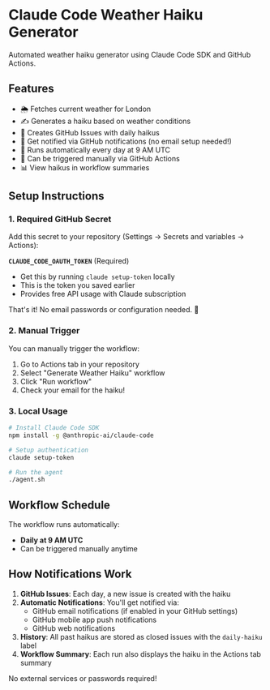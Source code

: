 # Claude Code Weather Haiku Generator

Automated weather haiku generator using Claude Code SDK and GitHub Actions.

## Features

- 🌦️ Fetches current weather for London
- ✍️ Generates a haiku based on weather conditions
- 📝 Creates GitHub Issues with daily haikus
- 🔔 Get notified via GitHub notifications (no email setup needed!)
- 🔄 Runs automatically every day at 9 AM UTC
- 🎯 Can be triggered manually via GitHub Actions
- 📊 View haikus in workflow summaries

## Setup Instructions

### 1. Required GitHub Secret

Add this secret to your repository (Settings → Secrets and variables → Actions):

**`CLAUDE_CODE_OAUTH_TOKEN`** (Required)
- Get this by running `claude setup-token` locally
- This is the token you saved earlier
- Provides free API usage with Claude subscription

That's it! No email passwords or configuration needed. 🎉

### 2. Manual Trigger

You can manually trigger the workflow:
1. Go to Actions tab in your repository
2. Select "Generate Weather Haiku" workflow
3. Click "Run workflow"
4. Check your email for the haiku!

### 3. Local Usage

```bash
# Install Claude Code SDK
npm install -g @anthropic-ai/claude-code

# Setup authentication
claude setup-token

# Run the agent
./agent.sh
```

## Workflow Schedule

The workflow runs automatically:
- **Daily at 9 AM UTC**
- Can be triggered manually anytime

## How Notifications Work

1. **GitHub Issues**: Each day, a new issue is created with the haiku
2. **Automatic Notifications**: You'll get notified via:
   - GitHub email notifications (if enabled in your GitHub settings)
   - GitHub mobile app push notifications
   - GitHub web notifications
3. **History**: All past haikus are stored as closed issues with the `daily-haiku` label
4. **Workflow Summary**: Each run also displays the haiku in the Actions tab summary

No external services or passwords required!